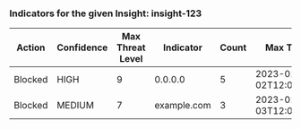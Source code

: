 ### Indicators for the given Insight: insight-123
|Action|Confidence|Max Threat Level|Indicator|Count|Max Time|Min Time|
|---|---|---|---|---|---|---|
| Blocked | HIGH | 9 | 0.0.0.0 | 5 | 2023-01-02T12:00:00Z | 2023-01-01T00:00:00Z |
| Blocked | MEDIUM | 7 | example.com | 3 | 2023-01-03T12:00:00Z | 2023-01-02T00:00:00Z |
